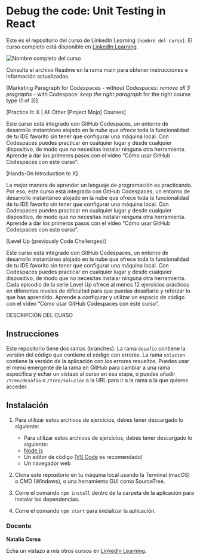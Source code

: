 # Debug the code: Unit Testing in React

Este es el repositorio del curso de LinkedIn Learning `[nombre del curso]`. El curso completo está disponible en [LinkedIn Learning][lil-course-url].

![Nombre completo del curso][lil-thumbnail-url] 

Consulta el archivo Readme en la rama main para obtener instrucciones e información actualizadas.

[Marketing Paragraph for Codespaces - without Codespaces: _remove all 3 pragraphs_ - with Codespace: _keep the right paragraph_ for the right course type (1 of 3)]

[Practice It: X | All Other [Project Mojo] Courses]

Este curso está integrado con GitHub Codespaces, un entorno de desarrollo instantáneo alojado en la nube que ofrece toda la funcionalidad de tu IDE favorito sin tener que configurar una máquina local. Con Codespaces puedes practicar en cualquier lugar y desde cualquier dispositivo, de modo que no necesitas instalar ninguna otra herramienta. Aprende a dar los primeros pasos con el vídeo “Cómo usar GitHub Codespaces con este curso”.    

[Hands-On Introduction to X]

La mejor manera de aprender un lenguaje de programación es practicando. Por eso, este curso está integrado con GitHub Codespaces, un entorno de desarrollo instantáneo alojado en la nube que ofrece toda la funcionalidad de tu IDE favorito sin tener que configurar una máquina local. Con Codespaces puedes practicar en cualquier lugar y desde cualquier dispositivo, de modo que no necesitas instalar ninguna otra herramienta. Aprende a dar los primeros pasos con el vídeo “Cómo usar GitHub Codespaces con este curso”.    

[Level Up (previously Code Challenges)] 

Este curso está integrado con GitHub Codespaces, un entorno de desarrollo instantáneo alojado en la nube que ofrece toda la funcionalidad de tu IDE favorito sin tener que configurar una máquina local. Con Codespaces puedes practicar en cualquier lugar y desde cualquier dispositivo, de modo que no necesitas instalar ninguna otra herramienta.
Cada episodio de la serie Level Up ofrece al menos 12 ejercicios prácticos en diferentes niveles de dificultad para que puedas desafiarte y reforzar lo que has aprendido. Aprende a configurar y utilizar un espacio de código con el vídeo “Cómo usar GitHub Codespaces con este curso”. 


DESCRIPCIÓN DEL CURSO

## Instrucciones

Este repositorio tiene dos ramas (branches). La rama `desafio` contiene la versión del código que contiene el código con errores. La rama `solucion` contiene la versión de la aplicación con los errores resueltos. Puedes usar el menú emergente de la rama en GitHub para cambiar a una rama específica y echar un vistazo al curso en esa etapa, o puedes añadir `/tree/desafio` o  `/tree/solucion` a la URL para ir a la rama a la que quieres acceder.

## Instalación

1. Para utilizar estos archivos de ejercicios, debes tener descargado lo siguiente:
   - Para utilizar estos archivos de ejercicios, debes tener descargado lo siguiente:
   - [Node.js](https://nodejs.org/en/)
   - Un editor de código ([VS Code](https://code.visualstudio.com/) es recomendado)
   - Un navegador web

2. Clona este repositorio en tu máquina local usando la Terminal (macOS) o CMD (Windows), o una herramienta GUI como SourceTree.
3. Corre el comando `npm install` dentro de la carpeta de la aplicación para instalar las dependencias.
3. Corre el comando `npm start` para inicializar la aplicación.

### Docente

**Natalia Corea**

Echa un vistazo a mis otros cursos en [LinkedIn Learning](https://www.linkedin.com/learning/instructors/natalia-corea).

[0]: # (Replace these placeholder URLs with actual course URLs)
[lil-course-url]: [https://www.linkedin.com](https://www.linkedin.com/learning/depura-el-codigo-pruebas-unitarias-en-react/)
[lil-thumbnail-url]: https://media.licdn.com/dms/image/D4E0DAQGgT8hHfZH3pg/learning-public-crop_675_1200/0/1722262185981?e=2147483647&v=beta&t=C4xMtgnmR7cWIM6hlQzKCcZg0GmSy3A6pkqMtaoBcEw

[1]: # (End of ES-Instruction ###############################################################################################)
